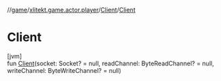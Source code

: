 //[game](../../../index.md)/[xlitekt.game.actor.player](../index.md)/[Client](index.md)/[Client](-client.md)

# Client

[jvm]\
fun [Client](-client.md)(socket: Socket? = null, readChannel: ByteReadChannel? = null, writeChannel: ByteWriteChannel? = null)
